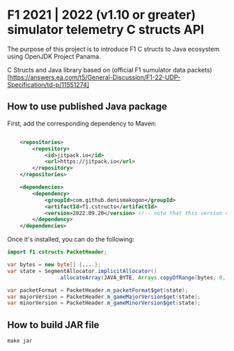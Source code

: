 # F1 2021 | 2022 (v1.10 or greater) simulator telemetry C structs API

The purpose of this project is to introduce F1 C structs to Java ecosystem using OpenJDK Project Panama.

C Structs and Java library based on (official F1 sumulator data packets)[https://answers.ea.com/t5/General-Discussion/F1-22-UDP-Specification/td-p/11551274]

## How to use published Java package

First, add the corresponding dependency to Maven:
```xml

    <repositories>
        <repository>
            <id>jitpack.io</id>
            <url>https://jitpack.io</url>
        </repository>
    </repositories>

    <dependencies>
        <dependency>
            <groupId>com.github.denismakogon</groupId>
            <artifactId>f1.cstructs</artifactId>
            <version>2022.09.20</version> <!-- note that this version corresponds to project release versions -->
        </dependency>
    </dependencies>

```

Once it's installed, you can do the following:
```java
import f1.cstructs.PacketHeader;

var bytes = new byte[] {....};
var state = SegmentAllocator.implicitAllocator()
                .allocateArray(JAVA_BYTE, Arrays.copyOfRange(bytes, 0, getLayoutSize()));

var packetFormat = PacketHeader.m_packetFormat$get(state);
var majorVersion = PacketHeader.m_gameMajorVersion$get(state);
var minorVersion = PacketHeader.m_gameMinorVersion$get(state);
```

## How to build JAR file

```shell
make jar
```
